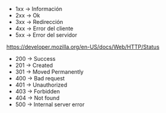 - 1xx → Información
- 2xx → Ok
- 3xx → Redirección
- 4xx → Error del cliente
- 5xx → Error del servidor

https://developer.mozilla.org/en-US/docs/Web/HTTP/Status
- 200 → Success
- 201 → Created
- 301 → Moved Permanently
- 400 → Bad request
- 401 → Unauthorized
- 403 → Forbidden
- 404 → Not found
- 500 → Internal server error

